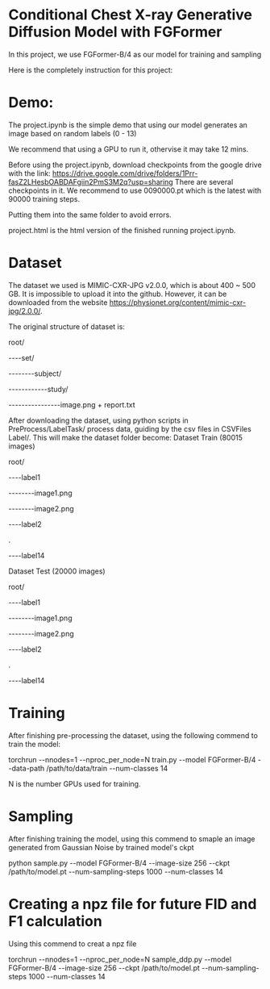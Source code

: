 # Conditional Chest X-ray Generative Diffusion Model with FGFormer

In this project, we use FGFormer-B/4 as our model for training and sampling

Here is the completely instruction for this project:

# Demo:

The project.ipynb is the simple demo that using our model generates an image based on random labels (0 - 13)

We recommend that using a GPU to run it, othervise it may take 12 mins.

Before using the project.ipynb, download checkpoints from the google drive with the link: https://drive.google.com/drive/folders/1Prr-fasZ2LHesbOABDAFgiin2PmS3M2q?usp=sharing
There are several checkpoints in it. We recommend to use 0090000.pt which is the latest with 90000 training steps.

Putting them into the same folder to avoid errors.

project.html is the html version of the finished running project.ipynb.


# Dataset

The dataset we used is MIMIC-CXR-JPG v2.0.0, which is about 400 ~ 500 GB. It is impossible to upload it into the github. However, it can be downloaded from the website https://physionet.org/content/mimic-cxr-jpg/2.0.0/.

The original structure of dataset is:

root/

----set/

--------subject/

------------study/

----------------image.png + report.txt

After downloading the dataset, using python scripts in PreProcess/LabelTask/ process data, guiding by the csv files in CSVFiles Label/. This will make the dataset folder become:
Dataset Train (80015 images)

root/

----label1

--------image1.png

--------image2.png

----label2

.

----label14


Dataset Test (20000 images)

root/

----label1

--------image1.png

--------image2.png

----label2

.

----label14


# Training

After finishing pre-processing the dataset, using the following commend to train the model:

torchrun --nnodes=1 --nproc_per_node=N train.py --model FGFormer-B/4 --data-path /path/to/data/train --num-classes 14

N is the number GPUs used for training.

# Sampling

After finishing training the model, using this commend to smaple an image generated from Gaussian Noise by trained model's ckpt

python sample.py --model FGFormer-B/4 --image-size 256 --ckpt /path/to/model.pt --num-sampling-steps 1000 --num-classes 14

# Creating a npz file for future FID and F1 calculation

Using this commend to creat a npz file

torchrun --nnodes=1 --nproc_per_node=N sample_ddp.py --model FGFormer-B/4 --image-size 256 --ckpt /path/to/model.pt --num-sampling-steps 1000 --num-classes 14
